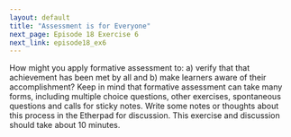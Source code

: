 ```yaml
---
layout: default
title: "Assessment is for Everyone"
next_page: Episode 18 Exercise 6
next_link: episode18_ex6
---
```


How might you apply formative assessment to:
a) verify that that achievement has been met by all and
b) make learners aware of their accomplishment?
Keep in mind that formative assessment can take many forms, including multiple
choice questions, other exercises, spontaneous questions and calls for sticky
notes. Write some notes or thoughts about this process in the Etherpad for
discussion.
This exercise and discussion should take about 10 minutes.

